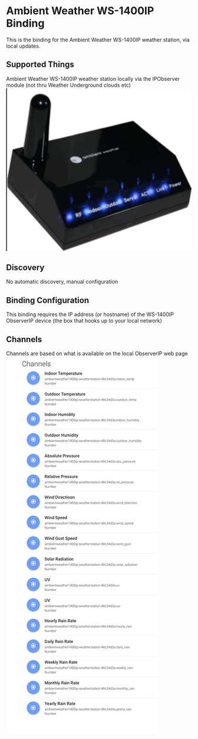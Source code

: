 # Ambient Weather WS-1400IP Binding

This is the binding for the Ambient Weather WS-1400IP weather station, via local updates.

## Supported Things

Ambient Weather WS-1400IP weather station locally via the IPObserver module (not thru Weather Underground clouds etc)
![Alt Ambient Weather IPObserver module](web/ipobserver.png?raw=true "Ambient Weather IPObserver module")

## Discovery

No automatic discovery, manual configuration

## Binding Configuration

This binding requires the IP address (or hostname) of the WS-1400IP ObserverIP device (the box that hooks up to your local network)

## Channels

Channels are based on what is available on the local ObserverIP web page
![Alt Ambient Weather WS-1400IP channels](web/channels.png?raw=true "Ambient Weather WS-1400IP channels")
